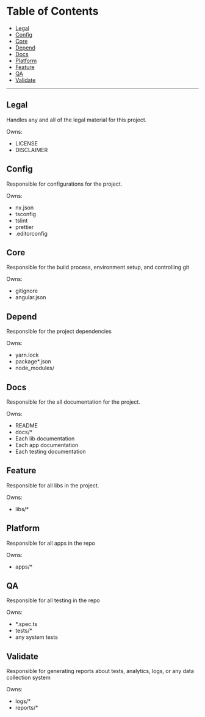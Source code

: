 # Table of Contents
  - [Legal](#legal)
  - [Config](#config)
  - [Core](#core)
  - [Depend](#depend)
  - [Docs](#docs)
  - [Platform](#platform)
  - [Feature](#feature)
  - [QA](#qa)
  - [Validate](#validate)

---

## Legal
Handles any and all of the legal material for this project.

Owns:
  - LICENSE
  - DISCLAIMER

## Config
Responsible for configurations for the project.

Owns:
  - nx.json
  - tsconfig
  - tslint
  - prettier
  - .editorconfig

## Core
Responsible for the build process, environment setup, and controlling git

Owns:
  - gitignore
  - angular.json

## Depend
Responsible for the project dependencies

Owns:
- yarn.lock
- package*.json
- node_modules/
  
## Docs
Responsible for the all documentation for the project.

Owns:
  - README
  - docs/*
  - Each lib documentation
  - Each app documentation
  - Each testing documentation

## Feature
Responsible for all libs in the project.

Owns:
  - libs/*

## Platform
Responsible for all apps in the repo

Owns:
  - apps/*

## QA
Responsible for all testing in the repo

Owns:
  - *.spec.ts
  - tests/*
  - any system tests

## Validate
Responsible for generating reports about tests, analytics, logs, or any data collection system

Owns:
  - logs/*
  - reports/*

